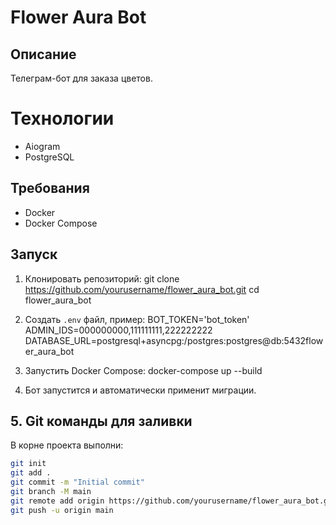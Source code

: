 # Flower Aura Bot

## Описание
Телеграм-бот для заказа цветов.

# Технологии
- Aiogram
- PostgreSQL

## Требования
- Docker
- Docker Compose

## Запуск

1. Клонировать репозиторий:
git clone https://github.com/yourusername/flower_aura_bot.git
cd flower_aura_bot

2. Создать `.env` файл, пример:
BOT_TOKEN='bot_token'
ADMIN_IDS=000000000,111111111,222222222
DATABASE_URL=postgresql+asyncpg:/postgres:postgres@db:5432flower_aura_bot

3. Запустить Docker Compose:
docker-compose up --build

4. Бот запустится и автоматически применит миграции.

## 5. Git команды для заливки

В корне проекта выполни:

```bash
git init
git add .
git commit -m "Initial commit"
git branch -M main
git remote add origin https://github.com/yourusername/flower_aura_bot.git
git push -u origin main